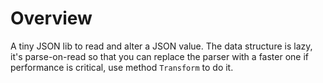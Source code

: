 # Overview

A tiny JSON lib to read and alter a JSON value. The data structure is lazy, it's parse-on-read so that you can replace the parser with a faster one if performance is critical, use method `Transform` to do it.
